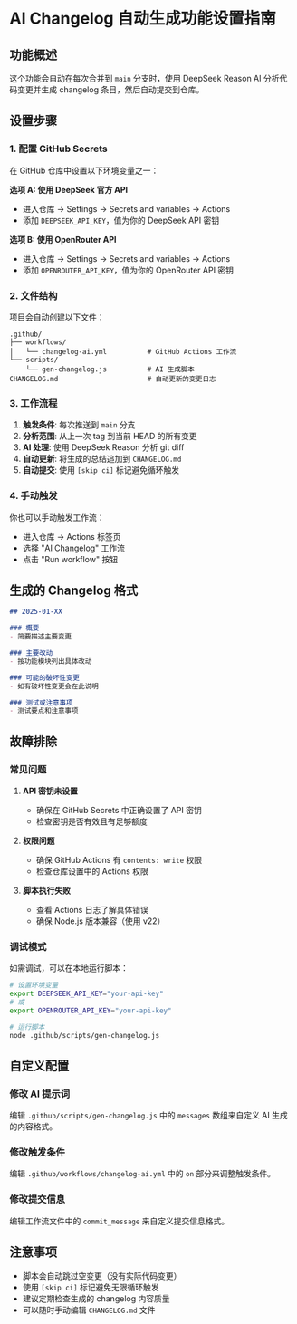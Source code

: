 # AI Changelog 自动生成功能设置指南

## 功能概述

这个功能会自动在每次合并到 `main` 分支时，使用 DeepSeek Reason AI 分析代码变更并生成 changelog 条目，然后自动提交到仓库。

## 设置步骤

### 1. 配置 GitHub Secrets

在 GitHub 仓库中设置以下环境变量之一：

**选项 A: 使用 DeepSeek 官方 API**
- 进入仓库 → Settings → Secrets and variables → Actions
- 添加 `DEEPSEEK_API_KEY`，值为你的 DeepSeek API 密钥

**选项 B: 使用 OpenRouter API**
- 进入仓库 → Settings → Secrets and variables → Actions  
- 添加 `OPENROUTER_API_KEY`，值为你的 OpenRouter API 密钥

### 2. 文件结构

项目会自动创建以下文件：

```
.github/
├── workflows/
│   └── changelog-ai.yml          # GitHub Actions 工作流
└── scripts/
    └── gen-changelog.js          # AI 生成脚本
CHANGELOG.md                      # 自动更新的变更日志
```

### 3. 工作流程

1. **触发条件**: 每次推送到 `main` 分支
2. **分析范围**: 从上一次 tag 到当前 HEAD 的所有变更
3. **AI 处理**: 使用 DeepSeek Reason 分析 git diff
4. **自动更新**: 将生成的总结追加到 `CHANGELOG.md`
5. **自动提交**: 使用 `[skip ci]` 标记避免循环触发

### 4. 手动触发

你也可以手动触发工作流：
- 进入仓库 → Actions 标签页
- 选择 "AI Changelog" 工作流
- 点击 "Run workflow" 按钮

## 生成的 Changelog 格式

```markdown
## 2025-01-XX

### 概要
- 简要描述主要变更

### 主要改动
- 按功能模块列出具体改动

### 可能的破坏性变更
- 如有破坏性变更会在此说明

### 测试或注意事项
- 测试要点和注意事项
```

## 故障排除

### 常见问题

1. **API 密钥未设置**
   - 确保在 GitHub Secrets 中正确设置了 API 密钥
   - 检查密钥是否有效且有足够额度

2. **权限问题**
   - 确保 GitHub Actions 有 `contents: write` 权限
   - 检查仓库设置中的 Actions 权限

3. **脚本执行失败**
   - 查看 Actions 日志了解具体错误
   - 确保 Node.js 版本兼容（使用 v22）

### 调试模式

如需调试，可以在本地运行脚本：

```bash
# 设置环境变量
export DEEPSEEK_API_KEY="your-api-key"
# 或
export OPENROUTER_API_KEY="your-api-key"

# 运行脚本
node .github/scripts/gen-changelog.js
```

## 自定义配置

### 修改 AI 提示词

编辑 `.github/scripts/gen-changelog.js` 中的 `messages` 数组来自定义 AI 生成的内容格式。

### 修改触发条件

编辑 `.github/workflows/changelog-ai.yml` 中的 `on` 部分来调整触发条件。

### 修改提交信息

编辑工作流文件中的 `commit_message` 来自定义提交信息格式。

## 注意事项

- 脚本会自动跳过空变更（没有实际代码变更）
- 使用 `[skip ci]` 标记避免无限循环触发
- 建议定期检查生成的 changelog 内容质量
- 可以随时手动编辑 `CHANGELOG.md` 文件
